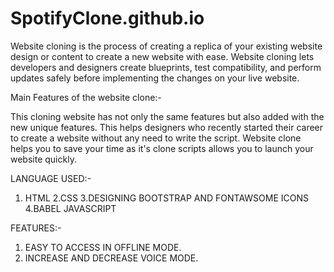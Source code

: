 # SpotifyClone.github.io


Website cloning is the process of creating a replica of your existing website design or content to create a new website with ease. Website cloning lets developers and designers create blueprints, test compatibility, and perform updates safely before implementing the changes on your live website.

Main Features of the website clone:- 

This cloning website has not only the same features but also added with the new unique features. This helps designers who recently started their career to create a website without any need to write the script. Website clone helps you to save your time as it's clone scripts allows you to launch your website quickly.


LANGUAGE USED:-  
1. HTML
2.CSS
3.DESIGNING BOOTSTRAP AND FONTAWSOME ICONS 
4.BABEL JAVASCRIPT




FEATURES:- 

1. EASY TO ACCESS IN OFFLINE MODE.
2. INCREASE AND DECREASE VOICE MODE.

